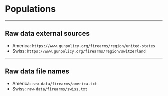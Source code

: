 # Populations

---

## Raw data external sources

* America: `https://www.gunpolicy.org/firearms/region/united-states`
* Swiss: `https://www.gunpolicy.org/firearms/region/switzerland`

---

## Raw data file names

* America: `raw-data/firearms/america.txt`
* Swiss: `raw-data/firearms/swiss.txt`
 
